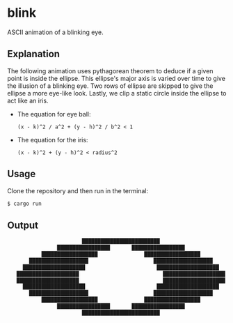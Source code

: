 # blink

ASCII animation of a blinking eye.

## Explanation

The following animation uses pythagorean theorem to deduce if a given point is inside the ellipse.
This ellipse's major axis is varied over time to give the illusion of a blinking eye. Two rows of
ellipse are skipped to give the ellipse a more eye-like look. Lastly, we clip a static circle
inside the ellipse to act like an iris.

- The equation for eye ball:

    ```(x - k)^2 / a^2 + (y - h)^2 / b^2 < 1```

- The equation for the iris:

    ```(x - k)^2 + (y - h)^2 < radius^2```

## Usage

Clone the repository and then run in the terminal:

```bash
$ cargo run
```

## Output
```bash
                        █████████████████████████
                █████████████████       █████████████████
           ██████████████████               ██████████████████
       ███████████████████                     ███████████████████
     ████████████████████                       ████████████████████
   ████████████████████                           ████████████████████
   ████████████████████                           ████████████████████
     ████████████████████                       ████████████████████
       ███████████████████                     ███████████████████
           ██████████████████               ██████████████████
                █████████████████       █████████████████
                        █████████████████████████
```
